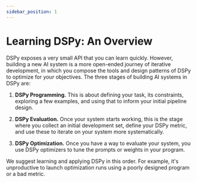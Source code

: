 ```yaml
---
sidebar_position: 1
---
```


# Learning DSPy: An Overview

DSPy exposes a very small API that you can learn quickly. However, building a new AI system is a more open-ended journey of iterative development, in which you compose the tools and design patterns of DSPy to optimize for _your_ objectives. The three stages of building AI systems in DSPy are:

1) **DSPy Programming.** This is about defining your task, its constraints, exploring a few examples, and using that to inform your initial pipeline design.

2) **DSPy Evaluation.** Once your system starts working, this is the stage where you collect an initial development set, define your DSPy metric, and use these to iterate on your system more systematically.

3) **DSPy Optimization.** Once you have a way to evaluate your system, you use DSPy optimizers to tune the prompts or weights in your program.

We suggest learning and applying DSPy in this order. For example, it's unproductive to launch optimization runs using a poorly designed program or a bad metric.
